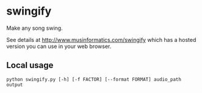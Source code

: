 # swingify
Make any song swing.

See details at http://www.musinformatics.com/swingify which has a hosted version you can use in your web browser.

## Local usage
```
python swingify.py [-h] [-f FACTOR] [--format FORMAT] audio_path output
```
